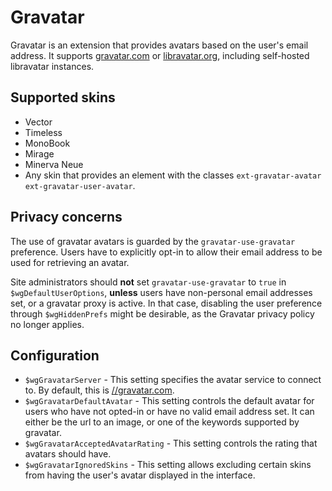 # Gravatar
Gravatar is an extension that provides avatars based on the user's email address. It supports [gravatar.com](https://www.gravatar.com) or [libravatar.org](https://www.libravatar.org), including self-hosted libravatar instances.

## Supported skins
 * Vector
 * Timeless
 * MonoBook
 * Mirage
 * Minerva Neue
 * Any skin that provides an element with the classes `ext-gravatar-avatar ext-gravatar-user-avatar`.

## Privacy concerns
The use of gravatar avatars is guarded by the `gravatar-use-gravatar` preference. Users have to explicitly opt-in to allow their email address to be used for retrieving an avatar.

Site administrators should **not** set `gravatar-use-gravatar` to `true` in `$wgDefaultUserOptions`, **unless** users have non-personal email addresses set, or a gravatar proxy is active.
In that case, disabling the user preference through `$wgHiddenPrefs` might be desirable, as the Gravatar privacy policy no longer applies.

## Configuration
 - `$wgGravatarServer` - This setting specifies the avatar service to connect to. By default, this is [//gravatar.com](https://www.gravatar.com).
 - `$wgGravatarDefaultAvatar` - This setting controls the default avatar for users who have not opted-in or have no valid email address set. It can either be the url to an image, or one of the keywords supported by gravatar.
 - `$wgGravatarAcceptedAvatarRating` - This setting controls the rating that avatars should have.
 - `$wgGravatarIgnoredSkins` - This setting allows excluding certain skins from having the user's avatar displayed in the interface.
